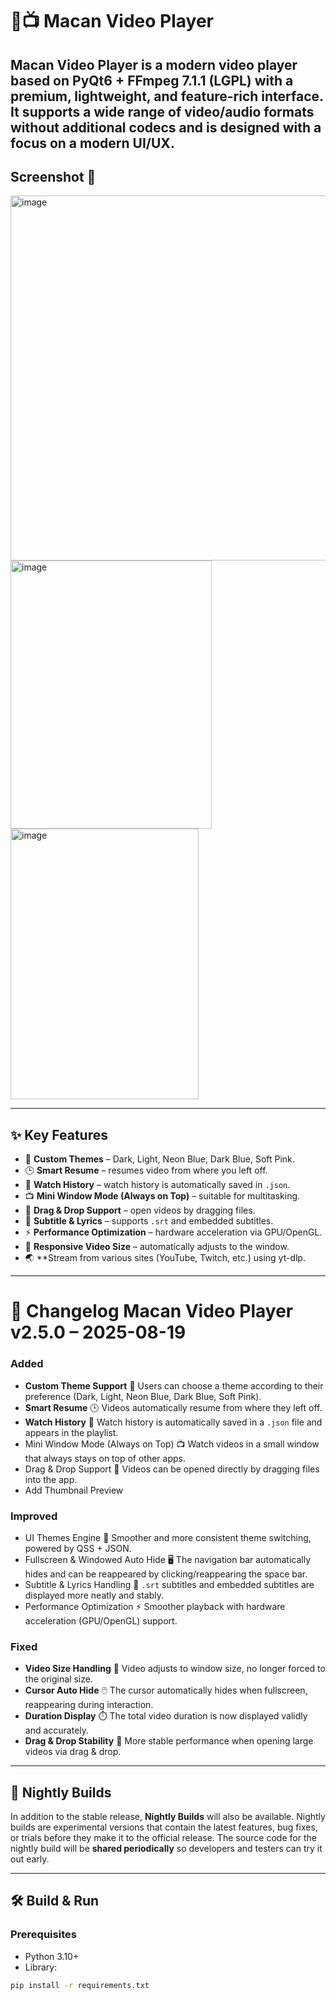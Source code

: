 # 🐅📺 Macan Video Player

Macan Video Player is a modern video player based on PyQt6 + FFmpeg 7.1.1 (LGPL) with a premium, lightweight, and feature-rich interface.
It supports a wide range of video/audio formats without additional codecs and is designed with a focus on a modern UI/UX.
---
## Screenshot 📸
<img width="813" height="584" alt="image" src="https://github.com/user-attachments/assets/ba206671-4f92-4b11-84fe-965198a48fa0" />

<img width="322" height="429" alt="image" src="https://github.com/user-attachments/assets/033a9514-e568-456e-96b7-a6b5b8bb34ef" />

<img width="301" height="433" alt="image" src="https://github.com/user-attachments/assets/b9d00413-8823-4a38-b1d9-d19e78a69bbd" />


---

## ✨ Key Features
- 🎨 **Custom Themes** – Dark, Light, Neon Blue, Dark Blue, Soft Pink.
- 🕒 **Smart Resume** – resumes video from where you left off.
- 📜 **Watch History** – watch history is automatically saved in `.json`.
- 📺 **Mini Window Mode (Always on Top)** – suitable for multitasking.
- 📂 **Drag & Drop Support** – open videos by dragging files.
- 📝 **Subtitle & Lyrics** – supports `.srt` and embedded subtitles.
- ⚡ **Performance Optimization** – hardware acceleration via GPU/OpenGL.
- 🔲 **Responsive Video Size** – automatically adjusts to the window.
- 🌏 **Stream from various sites (YouTube, Twitch, etc.) using yt-dlp.

---

# 📌 **Changelog Macan Video Player v2.5.0 – 2025-08-19**

### **Added**

* **Custom Theme Support** 🎨
Users can choose a theme according to their preference (Dark, Light, Neon Blue, Dark Blue, Soft Pink).
* **Smart Resume** 🕒
Videos automatically resume from where they left off.
* **Watch History** 📜
Watch history is automatically saved in a `.json` file and appears in the playlist.
* Mini Window Mode (Always on Top) 📺
Watch videos in a small window that always stays on top of other apps.
* Drag & Drop Support 📂
Videos can be opened directly by dragging files into the app.
* Add Thumbnail Preview

### Improved

* UI Themes Engine 🔧
Smoother and more consistent theme switching, powered by QSS + JSON.
* Fullscreen & Windowed Auto Hide 🖥️
The navigation bar automatically hides and can be reappeared by clicking/reappearing the space bar.
* Subtitle & Lyrics Handling 📝
`.srt` subtitles and embedded subtitles are displayed more neatly and stably.
* Performance Optimization ⚡
Smoother playback with hardware acceleration (GPU/OpenGL) support.

### **Fixed**

* **Video Size Handling** 🔲
Video adjusts to window size, no longer forced to the original size.
* **Cursor Auto Hide** 🖱️
The cursor automatically hides when fullscreen, reappearing during interaction.
* **Duration Display** ⏱️
The total video duration is now displayed validly and accurately.
* **Drag & Drop Stability** 📂
More stable performance when opening large videos via drag & drop.

---

## 🌙 Nightly Builds

In addition to the stable release, **Nightly Builds** will also be available.
Nightly builds are experimental versions that contain the latest features, bug fixes, or trials before they make it to the official release.
The source code for the nightly build will be **shared periodically** so developers and testers can try it out early.

---

## 🛠️ Build & Run
### Prerequisites
- Python 3.10+
- Library:
```bash
pip install -r requirements.txt
